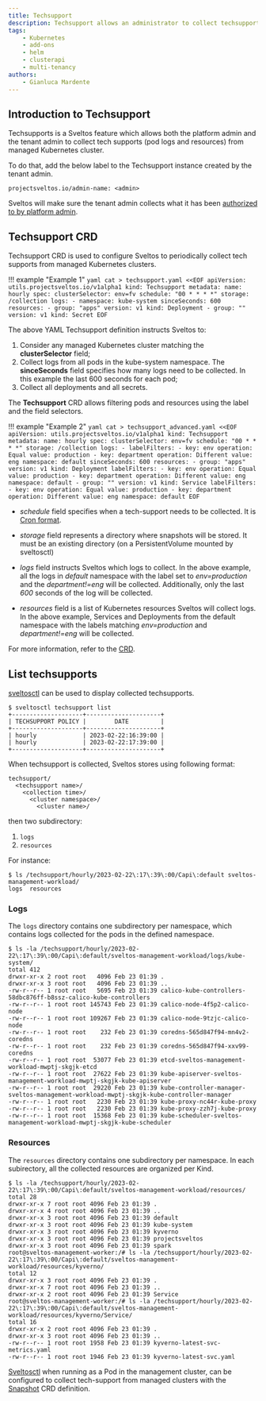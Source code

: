 ```yaml
---
title: Techsupport
description: Techsupport allows an administrator to collect techsupports, both logs and resources, from managed Kubernetes clusters.
tags:
    - Kubernetes
    - add-ons
    - helm
    - clusterapi
    - multi-tenancy
authors:
    - Gianluca Mardente
---
```


## Introduction to Techsupport

Techsupports is a Sveltos feature which allows both the platform admin and the tenant admin to collect tech supports (pod logs and resources) from managed Kubernetes cluster.

To do that, add the below label to the Techsupport instance created by the tenant admin.

```
projectsveltos.io/admin-name: <admin>
```

Sveltos will make sure the tenant admin collects what it has been [authorized to by platform admin](../../features/multi-tenancy-sharing-cluster.md).


## Techsupport CRD

Techsupport CRD is used to configure Sveltos to periodically collect tech supports from managed Kubernetes clusters.

!!! example "Example 1"
    ```yaml
    cat > techsupport.yaml <<EOF
    apiVersion: utils.projectsveltos.io/v1alpha1
    kind: Techsupport
    metadata:
      name: hourly
    spec:
      clusterSelector: env=fv
      schedule: "00 * * * *"
      storage: /collection
      logs:
      - namespace: kube-system
        sinceSeconds: 600
      resources:
      - group: "apps"
        version: v1
        kind: Deployment
      - group: ""
        version: v1
        kind: Secret
    EOF
    ```

The above YAML Techsupport definition instructs Sveltos to:

1. Consider any managed Kubernetes cluster matching the __clusterSelector__ field;
2. Collect logs from all pods in the kube-system namespace. The __sinceSeconds__ field specifies how many logs need to be collected. In this example the last 600 seconds for each pod;
3. Collect all deployments and all secrets.

The __Techsupport__ CRD allows filtering pods and resources using the label and the field selectors.

!!! example "Example 2"
    ```yaml
    cat > techsupport_advanced.yaml <<EOF
    apiVersion: utils.projectsveltos.io/v1alpha1
    kind: Techsupport
    metadata:
      name: hourly
    spec:
      clusterSelector: env=fv
      schedule: "00 * * * *"
      storage: /collection
      logs:
      - labelFilters:
        - key: env
          operation: Equal
          value: production
        - key: department
          operation: Different
          value: eng
        namespace: default
        sinceSeconds: 600
      resources:
      - group: "apps"
        version: v1
        kind: Deployment
        labelFilters:
        - key: env
          operation: Equal
          value: production
        - key: department
          operation: Different
          value: eng
        namespace: default
      - group: ""
        version: v1
        kind: Service
        labelFilters:
        - key: env
          operation: Equal
          value: production
        - key: department
          operation: Different
          value: eng
        namespace: default
    EOF
    ```

- *schedule* field specifies when a tech-support needs to be collected. It is [Cron format](https://en.wikipedia.org/wiki/Cron).

- *storage* field represents a directory where snapshots will be stored. It must be an existing directory (on a PersistentVolume mounted by sveltosctl)

- *logs* field instructs Sveltos which logs to collect. In the above example, all the logs in *default* namespace with the label set to *env=production* and the *department!=eng* will be collected. Additionally, only the last *600* seconds of the log will be collected.

- *resources* field is a list of Kubernetes resources Sveltos will collect logs. In the above example, Services and Deployments from the default namespace with the labels matching  *env=production* and *department!=eng* will be collected.


For more information, refer to the [CRD](https://github.com/projectsveltos/sveltosctl/blob/main/api/v1alpha1/techsupport_types.go).

## List techsupports

[sveltosctl](https://github.com/projectsveltos/sveltosctl "Sveltos CLI")  can be used to display collected techsupports.

```
$ sveltosctl techsupport list 
+--------------------+---------------------+
| TECHSUPPORT POLICY |        DATE         |
+--------------------+---------------------+
| hourly             | 2023-02-22:16:39:00 |
| hourly             | 2023-02-22:17:39:00 |
+--------------------+---------------------+
```

When techsupport is collected, Sveltos stores using following format:

```
techsupport/
  <techsupport name>/
    <collection time>/
      <cluster namespace>/
        <cluster name>/
```

then two subdirectory:

1. ```logs```
2. ```resources```

For instance:

```
$ ls /techsupport/hourly/2023-02-22\:17\:39\:00/Capi\:default sveltos-management-workload/
logs  resources
```

### Logs

The ```logs``` directory contains one subdirectory per namespace, which contains logs collected for the pods in the defined namespace.

```
$ ls -la /techsupport/hourly/2023-02-22\:17\:39\:00/Capi\:default/sveltos-management-workload/logs/kube-system/
total 412
drwxr-xr-x 2 root root   4096 Feb 23 01:39 .
drwxr-xr-x 3 root root   4096 Feb 23 01:39 ..
-rw-r--r-- 1 root root   5695 Feb 23 01:39 calico-kube-controllers-58dbc876ff-b8ssz-calico-kube-controllers
-rw-r--r-- 1 root root 145743 Feb 23 01:39 calico-node-4f5p2-calico-node
-rw-r--r-- 1 root root 109267 Feb 23 01:39 calico-node-9tzjc-calico-node
-rw-r--r-- 1 root root    232 Feb 23 01:39 coredns-565d847f94-mn4v2-coredns
-rw-r--r-- 1 root root    232 Feb 23 01:39 coredns-565d847f94-xxv99-coredns
-rw-r--r-- 1 root root  53077 Feb 23 01:39 etcd-sveltos-management-workload-mwptj-skgjk-etcd
-rw-r--r-- 1 root root  27622 Feb 23 01:39 kube-apiserver-sveltos-management-workload-mwptj-skgjk-kube-apiserver
-rw-r--r-- 1 root root  29220 Feb 23 01:39 kube-controller-manager-sveltos-management-workload-mwptj-skgjk-kube-controller-manager
-rw-r--r-- 1 root root   2230 Feb 23 01:39 kube-proxy-nc44r-kube-proxy
-rw-r--r-- 1 root root   2230 Feb 23 01:39 kube-proxy-zzh7j-kube-proxy
-rw-r--r-- 1 root root  15368 Feb 23 01:39 kube-scheduler-sveltos-management-workload-mwptj-skgjk-kube-scheduler
```

### Resources 

The ```resources``` directory contains one subdirectory per namespace.
In each subirectory, all the collected resources are organized per Kind.

```
$ ls -la /techsupport/hourly/2023-02-22\:17\:39\:00/Capi\:default/sveltos-management-workload/resources/
total 28
drwxr-xr-x 7 root root 4096 Feb 23 01:39 .
drwxr-xr-x 4 root root 4096 Feb 23 01:39 ..
drwxr-xr-x 3 root root 4096 Feb 23 01:39 default
drwxr-xr-x 3 root root 4096 Feb 23 01:39 kube-system
drwxr-xr-x 3 root root 4096 Feb 23 01:39 kyverno
drwxr-xr-x 3 root root 4096 Feb 23 01:39 projectsveltos
drwxr-xr-x 3 root root 4096 Feb 23 01:39 spark
root@sveltos-management-worker:/# ls -la /techsupport/hourly/2023-02-22\:17\:39\:00/Capi\:default/sveltos-management-workload/resources/kyverno/
total 12
drwxr-xr-x 3 root root 4096 Feb 23 01:39 .
drwxr-xr-x 7 root root 4096 Feb 23 01:39 ..
drwxr-xr-x 2 root root 4096 Feb 23 01:39 Service
root@sveltos-management-worker:/# ls -la /techsupport/hourly/2023-02-22\:17\:39\:00/Capi\:default/sveltos-management-workload/resources/kyverno/Service/
total 16
drwxr-xr-x 2 root root 4096 Feb 23 01:39 .
drwxr-xr-x 3 root root 4096 Feb 23 01:39 ..
-rw-r--r-- 1 root root 1958 Feb 23 01:39 kyverno-latest-svc-metrics.yaml
-rw-r--r-- 1 root root 1946 Feb 23 01:39 kyverno-latest-svc.yaml
```

[Sveltosctl](https://github.com/projectsveltos/sveltosctl "Sveltos CLI") when running as a Pod in the management cluster, can be configured to collect tech-support from managed clusters with the [Snapshot](../sveltosctl/snapshot.md) CRD definition.
